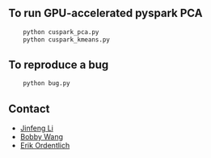 ## To run GPU-accelerated pyspark PCA 
```bash
    python cuspark_pca.py
    python cuspark_kmeans.py
```

## To reproduce a bug 
```bash
    python bug.py
```

## Contact
- [Jinfeng Li](jinfengl@nvidia.com) 
- [Bobby Wang](bobwang@nvidia.com)
- [Erik Ordentlich](eordentlich@nvidia.com) 

